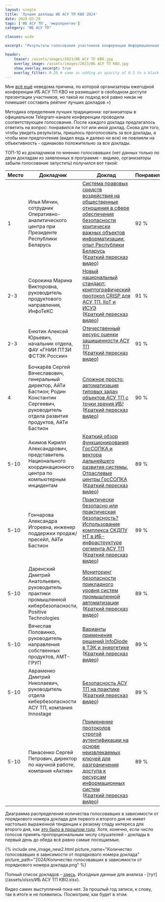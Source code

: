 ```yaml
---
layout: single
title: 'Лучшие доклады ИБ АСУ ТП КВО 2024'
date: 2024-03-20
tags: ['ИБ АСУ ТП', 'мероприятие']
category: "ИБ АСУ ТП"

classes: wide

excerpt: "Результаты голосования участников конференции Информационная безопасность АСУ ТП критически важных объектов."

header:
    teaser: /assets/images/2023/ИБ АСУ ТП КВО.jpg
    overlay_image: /assets/images/2023/ИБ АСУ ТП КВО.jpg
    show_overlay_excerpt: true
    overlay_filter: 0.25 # same as adding an opacity of 0.5 to a black background
---
```

Мне [всё ещё](/best-reports-ibkvo-2023/) неведома причина, по которой организаторы ежегодной конференции ИБ АСУ ТП КВО не размещают в свободном доступе презентации участников, но такой их подход всё равно никак не помешает составить рейтинг лучших докладов =)

Методика определения лучших традиционна:  организаторы в официальном Telegram-канале конференции проводили соответствующее голосование. После каждого доклада предлагалось ответить на вопрос: понравился ли тот или иной доклад. Снова для того, чтобы увидеть результаты, пришлось проголосовать за все доклады, а чтобы мои предпочтения (видел ведь я далеко не все) не повлияли на объективность - одинаково положительно за все доклады.

ТОП-10 из докладчиков по мнению голосовавших (нет данных только по двум докладам из заявленных в программе - видимо, организаторы забыли голосование запустить) получился вот такой:

Место | Докладчик | Доклад | Понравилось
---|---|---|---
1 | Илья Мячин, сотрудник Оперативно-аналитического центра при Президенте Республики Беларусь | [Система правовых средств воздействия на общественные отношения в сфере обеспечения безопасности критически важных объектов информатизации: опыт Республики Беларусь](/assets/pdfs/2024-03-13-14-ибкво/Мячин.pdf) <br/> ([Краткий пересказ видео](https://300.ya.ru/v_XwqpZo9Z)) | 92 %
2-3 | Сорокина Марина Викторовна, руководитель продуктового направления, ИнфоТеКС | [Новый национальный стандарт: криптографический протокол CRISP для АСУ ТП, IIoT и ИСУЭ](/assets/pdfs/2024-03-13-14-ибкво/Сорокина.pdf) <br/> ([Краткий пересказ видео](https://300.ya.ru/v_aSvIHtVW)) | 91 %
2-3 | Енютин Алексей Юрьевич, начальник отдела, ФАУ «ГНИИ ПТЗИ ФСТЭК России» | [Отечественный ресурс оценки защищенности АСУ ТП](/assets/pdfs/2024-03-13-14-ибкво/Енютин.pdf) <br/> ([Краткий пересказ видео](https://300.ya.ru/v_OoU8QFwu)) | 91 %
4 | Бочкарёв Сергей Вячеславович, генеральный директор, АйТи Бастион; Родин Константин Сергеевич, руководитель отдела развития продуктов, АйТи Бастион | [Сложное просто: автоматизация типовых задач объектов АСУ ТП с точки зрения ИБ!](/assets/pdfs/2024-03-13-14-ибкво/Бочкарёв%20Родин.pdf) <br/> ([Краткий пересказ видео](https://300.ya.ru/v_iK9UocV9)) | 90 %
5-10 | Акимов Кирилл Александрович, представитель Национального координационного центра по компьютерным инцидентам | [Краткий обзор функционирования ГосСОПКА и вектора дальнейшего развития системы. Отраслевые центры ГосСОПКА](/assets/pdfs/2024-03-13-14-ибкво/Акимов.pdf) <br/> ([Краткий пересказ видео](https://300.ya.ru/v_3pH7DlZu)) | 89 %
5-10 | Гончарова Александра Игоревна, инженер поддержки продаж/пресейл, АйТи Бастион | [Практически безопасно или практическая безопасность? Использование комплекса СКДПУ НТ в ИБ-инфраструктуре сегмента АСУ ТП](/assets/pdfs/2024-03-13-14-ибкво/Гончарова.pdf) <br/> ([Краткий пересказ видео](https://300.ya.ru/v_MJ6pCUCF)) | 89 %
5-10 | Даренский Дмитрий Анатольевич, руководитель практики промышленной кибербезопасности, Positive Technologies | [Мониторинг безопасности прикладного уровня систем промышленной автоматизации](/assets/pdfs/2024-03-13-14-ибкво/Даренский.pdf) <br/> ([Краткий пересказ видео](https://300.ya.ru/v_SNAMNsaB)) | 89 %
5-10 | Вячеслав Половинко, руководитель направления собственных продуктов, АМТ-ГРУП | [Варианты применения решений InfoDiode в ТЭК и энергетике](/assets/pdfs/2024-03-13-14-ибкво/Половинко%202%20день.pdf) <br/> ([Краткий пересказ видео](https://300.ya.ru/v_aKVnyXxb)) | 89 %
5-10 | Авраменко Дмитрий Николаевич, руководитель отдела кибербезопасности АСУ ТП, компания Innostage | [Безопасность АСУ ТП на практике](/assets/pdfs/2024-03-13-14-ибкво/Авраменко.pdf) <br/> ([Краткий пересказ видео](https://300.ya.ru/v_XjcGhMgR)) | 89 %
5-10 | Панасенко Сергей Петрович, директор по научной работе, компания «Актив» | [Применение протоколов строгой аутентификации на основе неизвлекаемых ключей для разграничения доступа к ресурсам информационных систем](/assets/pdfs/2024-03-13-14-ибкво/Панасенко.pdf) <br/> ([Краткий пересказ видео](https://300.ya.ru/v_d0gZ0iOK)) | 89 %

Диаграмма распределения количества голосовавших в зависимости от порядкового номера доклада для первого и второго дня не имеет настолько выраженной тенденции к резкому спаду интереса для второго дня, как [это было в прошлом году](/best-reports-ibkvo-2023/). Хотя, конечно, если число голосов принять пропорциональным числу слушателей - доклады в первый день до обеда всё равно самые посещаемые.

{% include one_image_new2.html picture_name="Количество голосовавших в зависимости от порядкового номера доклада" picture_path="2024/Количество голосовавших в зависимости от порядкового номера доклада.png" %}

Полный список докладов - [здесь](/events/2024-03-13-14-ибкво/). Исходные данные для анализа - [тут](/assets/xlsxs/ИБ АСУ ТП КВО.xlsx).

Видео самих выступлений пока нет. За прошлый год записи, к слову, так в итоге и не появились. Посмотрим, как будет в этом.
